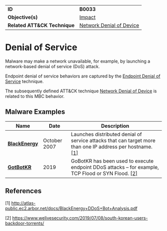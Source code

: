 |||
|---|---|
|**ID**|**B0033**|
|**Objective(s)**|[Impact](../impact)|
|**Related ATT&CK Technique**|[Network Denial of Device](https://attack.mitre.org/techniques/T1498/)|


Denial of Service
=================
Malware may make a network unavailable, for example, by launching a network-based denial of service (DoS) attack. 

Endpoint denial of service behaviors are captured by the [Endpoint Denial of Service](https://attack.mitre.org/techniques/T1499/) technique.

The subsequently defined ATT&CK technique [Network Denial of Device](https://attack.mitre.org/techniques/T1498/) is related to this MBC behavior.

Malware Examples
----------------
|Name|Date|Description|
|---|---|---|
|[**BlackEnergy**](../xample-malware/blackenergy.md)|October 2007|Launches distributed denial of service attacks that can target more than one IP address per hostname. [[1]](#1)|
|[**GotBotKR**](../xample-malware/gotbotkr.md)|2019|GoBotKR has been used to execute endpoint DDoS attacks – for example, TCP Flood or SYN Flood. [[2]](#2)|

References
----------
<a name="1">[1]</a> http://atlas-public.ec2.arbor.net/docs/BlackEnergy+DDoS+Bot+Analysis.pdf
 
<a name="2">[2]</a> https://www.welivesecurity.com/2019/07/08/south-korean-users-backdoor-torrents/
